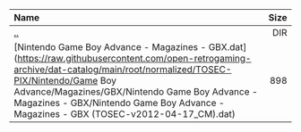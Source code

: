 |Name|Size|
|:---|---:|
|[..](../index.html)|DIR|
|[Nintendo Game Boy Advance - Magazines - GBX.dat](https://raw.githubusercontent.com/open-retrogaming-archive/dat-catalog/main/root/normalized/TOSEC-PIX/Nintendo/Game Boy Advance/Magazines/GBX/Nintendo Game Boy Advance - Magazines - GBX/Nintendo Game Boy Advance - Magazines - GBX (TOSEC-v2012-04-17_CM).dat)|898|
